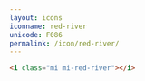 ```yaml
---
layout: icons
iconname: red-river
unicode: F086
permalink: /icon/red-river/
---
```


``` html
<i class="mi mi-red-river"></i>
```

